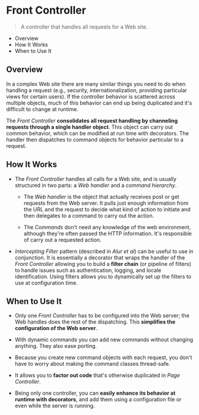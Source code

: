 # Front Controller

> A controller that handles all requests for a Web site.

* Overview
* How It Works
* When to Use It

## Overview

In a complex Web site there are many similar things you need to do when handling a request (e.g., security, internationalization, providing particular views for certain users). If the controller behavior is scattered across multiple objects, much of this behavior can end up being duplicated and it's difficult to change at runtime.

The *Front Controller* **consolidates all request handling by channeling requests through a single handler object**. This object can carry out common behavior, which can be modified at run time with decorators. The handler then dispatches to command objects for behavior particular to a request.

## How It Works

* The *Front Controller* handles all calls for a Web site, and is usually structured in two parts: a *Web handler* and a *command hierarchy*.

  * The *Web handler* is the object that actually receives post or get requests from the Web server. It pulls just enough information from the URL and the request to decide what kind of action to initiate and then delegates to a command to carry out the action.

  * The *Commands* don't need any knowledge of the web environment, although they're often passed the HTTP information. It's responsible of carry out a requested action.

* *Intercepting Filter* pattern (described in *Alur et al*) can be useful to use in conjunction. It is essentially a decorator that wraps the handler of the *Front Controller* allowing you to build a **filter chain** (or pipeline of filters) to handle issues such as authentication, logging, and locale identification. Using filters allows you to dynamically set up the filters to use at configuration time.

## When to Use It

* Only one *Front Controller* has to be configured into the Web server; the Web handles does the rest of the dispatching. This **simplifies the configuration of the Web server**.

* With dynamic commands you can add new commands without changing anything. They also ease porting.

* Because you create new command objects with each request, you don't have to worry about making the command classes thread-safe.

* It allows you to **factor out code** that's otherwise duplicated in *Page Controller*.

* Being only one controller, you can **easily enhance its behavior at runtime with decorators**, and add them using a configuration file or even while the server is running.
